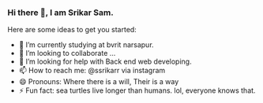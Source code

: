 ### Hi there 👋, I am Srikar Sam.



Here are some ideas to get you started:

- 🌱 I’m currently studying at bvrit narsapur.
- 👯 I’m looking to collaborate ...
- 🤔 I’m looking for help with Back end web developing.
- 📫 How to reach me: @ssrikarr via instagram
- 😄 Pronouns: Where there is a will, Their is a way
- ⚡ Fun fact: sea turtles live longer than humans. lol, everyone knows that.

